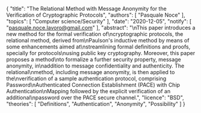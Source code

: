 {
    "title": "The Relational Method with Message Anonymity for the Verification of Cryptographic Protocols",
    "authors": [
        "Pasquale Noce"
    ],
    "topics": [
        "Computer science/Security"
    ],
    "date": "2020-12-05",
    "notify": [
        "pasquale.noce.lavoro@gmail.com"
    ],
    "abstract": "\nThis paper introduces a new method for the formal verification of\ncryptographic protocols, the relational method, derived from\nPaulson's inductive method by means of some enhancements aimed at\nstreamlining formal definitions and proofs, specially for protocols\nusing public key cryptography. Moreover, this paper proposes a method\nto formalize a further security property, message anonymity, in\naddition to message confidentiality and authenticity.  The relational\nmethod, including message anonymity, is then applied to the\nverification of a sample authentication protocol, comprising Password\nAuthenticated Connection Establishment (PACE) with Chip Authentication\nMapping followed by the explicit verification of an additional\npassword over the PACE secure channel.",
    "licence": "BSD",
    "theories": [
        "Definitions",
        "Authentication",
        "Anonymity",
        "Possibility"
    ]
}